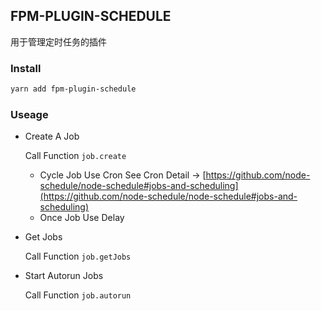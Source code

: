 ## FPM-PLUGIN-SCHEDULE
用于管理定时任务的插件

### Install
```bash
yarn add fpm-plugin-schedule
```

### Useage

- Create A Job

  Call Function `job.create` 
  - Cycle Job Use Cron
    See Cron Detail -> [https://github.com/node-schedule/node-schedule#jobs-and-scheduling](https://github.com/node-schedule/node-schedule#jobs-and-scheduling)
  - Once Job Use Delay

- Get Jobs

  Call Function `job.getJobs`

- Start Autorun Jobs

  Call Function `job.autorun`